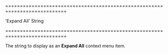 ===========================================================================
<!--default-->'Expand All'<!--/default-->
<!--type-->String<!--/type-->
===========================================================================

<!--shortDescription-->
The string to display as an **Expand All** context menu item.
<!--/shortDescription-->

<!--fullDescription-->

<!--/fullDescription-->